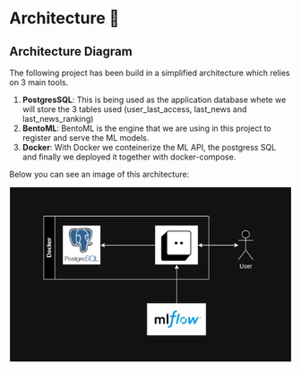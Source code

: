 # Architecture :triangular_ruler:
## **Architecture Diagram**

The following project has been build in a simplified architecture which relies on 3 main tools.

1. **PostgresSQL**: This is being used as the application database whete we will store the 3 tables used (user_last_access, last_news and last_news_ranking)
2. **BentoML**: BentoML is the engine that we are using in this project to register and serve the ML models.
3. **Docker**: With Docker we conteinerize the ML API, the postgress SQL and finally we deployed it together with docker-compose.

Below you can see an image of this architecture:

![REcommendation System](assets/Diagram2.drawio.png)